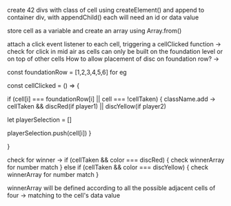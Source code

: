 create 42 divs with class of cell using createElement() and append to container div, with appendChild() each will need an id or data value

store cell as a variable and create an array using Array.from()

attach a click event listener to each cell, triggering a cellClicked function -> check for click in mid air as cells can only be built on the foundation level or on top of other cells
How to allow placement of disc on foundation row? ->

const foundationRow = [1,2,3,4,5,6] for eg

const cellClicked = () => {

if (cell[i] === foundationRow[i] || cell === !cellTaken) {
className.add -> cellTaken && discRed(if player1) || discYellow(if player2)

<!-- push selected index into new array -->

let playerSelection = []

playerSelection.push(cell[i])
}

}

check for winner ->
if (cellTaken && color === discRed) {
check winnerArray for number match
} else if (cellTaken && color === discYellow) {
check winnerArray for number match
}

winnerArray will be defined according to all the possible adjacent cells of four -> matching to the cell's data value
